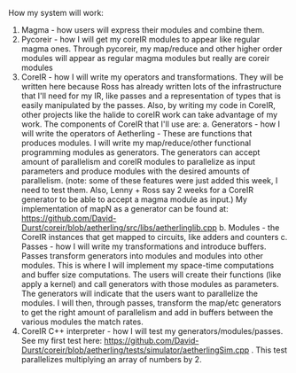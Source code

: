 How my system will work:
1. Magma - how users will express their modules and combine them.
2. Pycoreir - how I will get my coreIR modules to appear like regular magma ones. Through pycoreir, my map/reduce and other higher order modules will appear as regular magma modules but really are coreir modules 
3. CoreIR - how I will write my operators and transformations. They will be written here because Ross has already written lots of the infrastructure that I'll need for my IR, like passes and a representation of types that is easily manipulated by the passes. Also, by writing my code in CoreIR, other projects like the halide to coreIR work can take advantage of my work. The components of CoreIR that I'll use are: 
   a. Generators - how I will write the operators of Aetherling - These are functions that produces modules. I will write my map/reduce/other functional programming modules as generators. The generators can accept amount of parallelism and coreIR modules to parallelize as input parameters and produce modules with the desired amounts of parallelism. (note: some of these features were just added this week, I need to test them. Also, Lenny + Ross say 2 weeks for a CoreIR generator to be able to accept a magma module as input.) My implementation of mapN as a generator can be found at: https://github.com/David-Durst/coreir/blob/aetherling/src/libs/aetherlinglib.cpp
   b. Modules - the CoreIR instances that get mapped to circuits, like adders and counters
   c. Passes - how I will write my transformations and introduce buffers. Passes transform generators into modules and modules into other modules. This is where I will implement my space-time computations and buffer size computations. The users will create their functions (like apply a kernel) and call generators with those modules as parameters. The generators will indicate that the users want to parallelize the modules. I will then, through passes, transform the map/etc generators to get the right amount of parallelism and add in buffers between the various modules the match rates.
4. CoreIR C++ interpreter - how I will test my generators/modules/passes. See my first test here: https://github.com/David-Durst/coreir/blob/aetherling/tests/simulator/aetherlingSim.cpp . This test parallelizes multiplying an array of numbers by 2.
